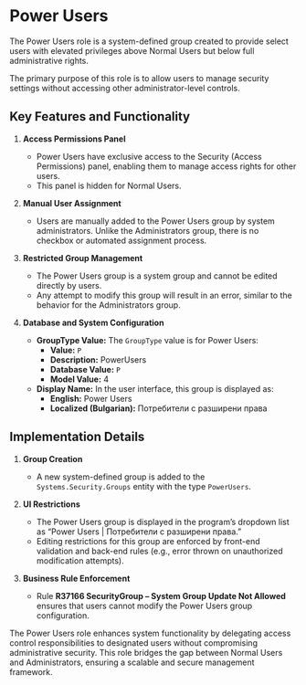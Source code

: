 # **Power Users**

The Power Users role is a system-defined group created to provide select users with elevated privileges above Normal Users but below full administrative rights.

The primary purpose of this role is to allow users to manage security settings without accessing other administrator-level controls.

## **Key Features and Functionality**

1. **Access Permissions Panel**

   - Power Users have exclusive access to the Security (Access Permissions) panel, enabling them to manage access rights for other users.
   - This panel is hidden for Normal Users.

2. **Manual User Assignment**

   - Users are manually added to the Power Users group by system administrators. Unlike the Administrators group, there is no checkbox or automated assignment process.

3. **Restricted Group Management**

   - The Power Users group is a system group and cannot be edited directly by users.
   - Any attempt to modify this group will result in an error, similar to the behavior for the Administrators group.

4. **Database and System Configuration**

   - **GroupType Value:** The `GroupType` value is for Power Users:
     - **Value:** `P`
     - **Description:** PowerUsers
     - **Database Value:** `P`
     - **Model Value:** 4
   - **Display Name:** In the user interface, this group is displayed as:
     - **English:** Power Users
     - **Localized (Bulgarian):** Потребители с разширени права

## **Implementation Details**

1. **Group Creation**

   - A new system-defined group is added to the `Systems.Security.Groups` entity with the type `PowerUsers`.

2. **UI Restrictions**

   - The Power Users group is displayed in the program’s dropdown list as “Power Users | Потребители с разширени права.”
   - Editing restrictions for this group are enforced by front-end validation and back-end rules (e.g., error thrown on unauthorized modification attempts).

3. **Business Rule Enforcement**

   - Rule **R37166 SecurityGroup – System Group Update Not Allowed** ensures that users cannot modify the Power Users group configuration.

The Power Users role enhances system functionality by delegating access control responsibilities to designated users without compromising administrative security. This role bridges the gap between Normal Users and Administrators, ensuring a scalable and secure management framework.
